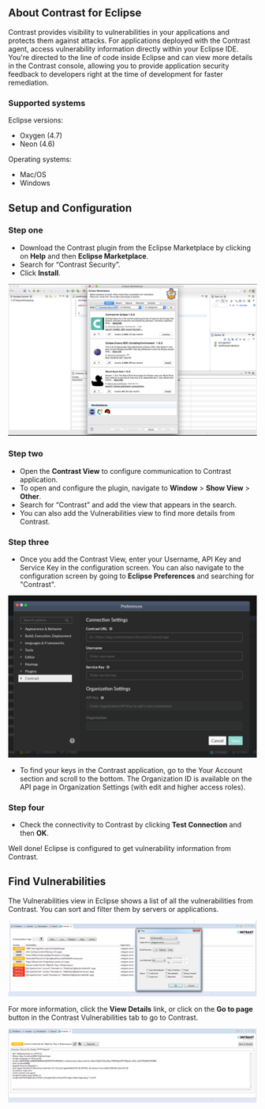 <!--
title: "Downloading Contrast for Eclipse"
description: "Instructions for Downloading and Installing Contrast for Eclipse"
tags: "tools Eclipse Download Installation Ubuntu"
-->

## About Contrast for Eclipse

Contrast provides visibility to vulnerabilities in your applications and protects them against attacks. For applications deployed with the Contrast agent, access vulnerability information directly within your Eclipse IDE. You're directed to the line of code inside Eclipse and can view more details in the Contrast console, allowing you to provide application security feedback to developers right at the time of development for faster remediation.

### Supported systems 

Eclipse versions:

* Oxygen (4.7)
* Neon (4.6)

Operating systems:

* Mac/OS
* Windows

## Setup and Configuration

### Step one

* Download the Contrast plugin from the Eclipse Marketplace by clicking on **Help** and then **Eclipse Marketplace**. 
* Search for “Contrast Security”.
* Click **Install**. 

<a href="assets/images/Eclipse-plugin-install.png" rel="lightbox" title="Install Contrast for Eclipse"><img class="thumbnail" src="assets/images/Eclipse-plugin-install.png"/></a>

### Step two

* Open the **Contrast View** to configure communication to Contrast application. 
* To open and configure the plugin, navigate to **Window** > **Show View** > **Other**. 
* Search for “Contrast” and add the view that appears in the search. 
* You can also add the Vulnerabilities view to find more details from Contrast. 

### Step three

* Once you add the Contrast View, enter your Username, API Key and Service Key in the configuration screen. You can also navigate to the configuration screen by going to **Eclipse Preferences** and searching for "Contrast". 

<a href="assets/images/Eclipse-plugin-preferences.png" rel="lightbox" title="Configure connection settings"><img class="thumbnail" src="assets/images/Eclipse-plugin-preferences.png"/></a>

* To find your keys in the Contrast application, go to the Your Account section and scroll to the bottom.  The Organization ID is available on the API page in Organization Settings (with edit and higher access roles).

### Step four 

* Check the connectivity to Contrast by clicking **Test Connection** and then **OK**. 

Well done! Eclipse is configured to get vulnerability information from Contrast. 

## Find Vulnerabilities

The Vulnerabilities view in Eclipse shows a list of all the vulnerabilities from Contrast. You can sort and filter them by servers or applications.  

<a href="assets/images/Eclipse-plugin-vulnerabilities.png" rel="lightbox" title="View a list of vulnerabilities found by Contrast"><img class="thumbnail" src="assets/images/Eclipse-plugin-vulnerabilities.png"/></a>

For more information, click the **View Details** link, or click on the **Go to page** button in the Contrast Vulnerabilities tab to go to Contrast.

<a href="assets/images/Eclipse-plugin-vulnerability-details.png" rel="lightbox" title="View vulnerability details"><img class="thumbnail" src="assets/images/Eclipse-plugin-vulnerability-details.png"/></a>




